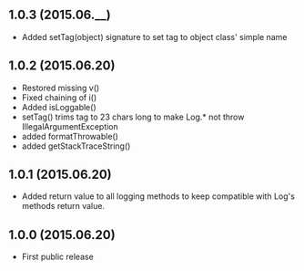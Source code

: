 1.0.3 (2015.06.__)
------------------
 - Added setTag(object) signature to set tag to object class' simple name

1.0.2 (2015.06.20)
------------------
 - Restored missing v()
 - Fixed chaining of i()
 - Added isLoggable()
 - setTag() trims tag to 23 chars long to make Log.* not throw IllegalArgumentException
 - added formatThrowable()
 - added getStackTraceString()

1.0.1 (2015.06.20)
------------------
 - Added return value to all logging methods to keep compatible with Log's methods return value.

1.0.0 (2015.06.20)
------------------
 - First public release
